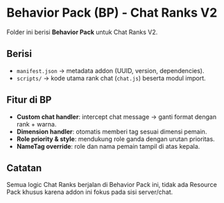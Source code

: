 # Behavior Pack (BP) - Chat Ranks V2

Folder ini berisi **Behavior Pack** untuk Chat Ranks V2.

## Berisi
- `manifest.json` → metadata addon (UUID, version, dependencies).
- `scripts/` → kode utama rank chat (`chat.js`) beserta modul import.

## Fitur di BP
- **Custom chat handler**: intercept chat message → ganti format dengan rank + warna.
- **Dimension handler**: otomatis memberi tag sesuai dimensi pemain.
- **Role priority & style**: mendukung role ganda dengan urutan prioritas.
- **NameTag override**: role dan nama pemain tampil di atas kepala.

## Catatan
Semua logic Chat Ranks berjalan di Behavior Pack ini, tidak ada Resource Pack khusus karena addon ini fokus pada sisi server/chat.
